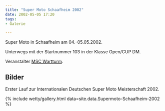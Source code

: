 ```yaml
---
title: "Super Moto Schaafheim 2002"
date: 2002-05-05 17:20
tags: 
- Galerie

---
```

Super Moto in Schaafheim am 04.-05.05.2002. 

Unterwegs mit der Startnummer 103 in der Klasse Open/CUP DM.

Veranstalter [MSC Wartturm](http://www.mscw.de/).

<!-- more -->

## Bilder

Erster Lauf zur Internationalen Deutschen Super Moto Meisterschaft 2002.

{% include wetty/gallery.html data=site.data.Supermoto-Schaafheim-2002 %}

